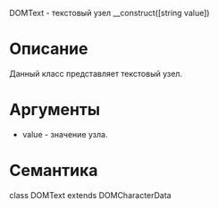 DOMText - текстовый узел
    __construct([string value])

Описание
========

Данный класс представляет текстовый узел.

Аргументы
=========

* value - значение узла.

Семантика
=========

  class DOMText extends DOMCharacterData

